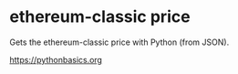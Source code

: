 # ethereum-classic price 

Gets the ethereum-classic price with Python (from JSON).

https://pythonbasics.org
